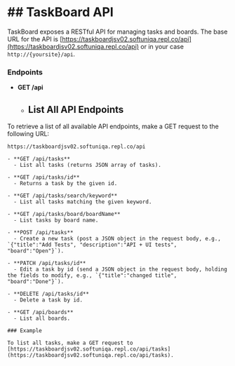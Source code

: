 # ## TaskBoard API

  TaskBoard exposes a RESTful API for managing tasks and boards. The base URL for the API is [https://taskboardjsv02.softuniqa.repl.co/api](https://taskboardjsv02.softuniqa.repl.co/api) or in your case 
  `http://{yoursite}/api`.

### Endpoints

- **GET /api**

   - ## List All API Endpoints

To retrieve a list of all available API endpoints, make a GET request to the following URL:

```plaintext
https://taskboardjsv02.softuniqa.repl.co/api

- **GET /api/tasks**
  - List all tasks (returns JSON array of tasks).

- **GET /api/tasks/id**
  - Returns a task by the given id.

- **GET /api/tasks/search/keyword**
  - List all tasks matching the given keyword.

- **GET /api/tasks/board/boardName**
  - List tasks by board name.

- **POST /api/tasks**
  - Create a new task (post a JSON object in the request body, e.g., `{"title":"Add Tests", "description":"API + UI tests", "board":"Open"}`).

- **PATCH /api/tasks/id**
  - Edit a task by id (send a JSON object in the request body, holding the fields to modify, e.g., `{"title":"changed title", "board":"Done"}`).

- **DELETE /api/tasks/id**
  - Delete a task by id.

- **GET /api/boards**
  - List all boards.

### Example

To list all tasks, make a GET request to [https://taskboardjsv02.softuniqa.repl.co/api/tasks](https://taskboardjsv02.softuniqa.repl.co/api/tasks).
